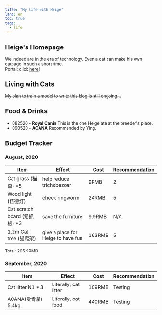 ```yaml
---
title: "My life with Heige"
lang: en
toc: true
tags:
  - life
---
```

## Heige's Homepage
We indeed are in the era of technology. Even a cat can make his own catpage in such a short time.<br>
Portal: click [here](/homepage/heige/)!

## Living with Cats
~~My plan to train a model to write this blog is still ongoing...~~

## Food & Drinks
* 082520 - **Royal Canin**
This is the one Heige ate at the breeder's place.
* 090520 - **ACANA**
Recommended by Ying. 


## Budget Tracker
### August, 2020

| Item                          | Effect                             | Cost   | Recommendation |
|-------------------------------|------------------------------------|--------|----------------|
| Cat grass (猫草) *5           | help reduce trichobezoar           | 9RMB   | 2              |
| Wood light (伍德灯)           | check ringworm                     | 24RMB  | 5              |
| Cat scratch board (猫抓板) *3 | save the furniture                 | 9.9RMB | N/A        |
| 1.2m Cat tree (猫爬架)        | give a place for Heige to have fun | 163RMB | 5              |

Total: 205.9RMB

### September, 2020

| Item                          | Effect                             | Cost   | Recommendation |
|-------------------------------|------------------------------------|--------|----------------|
| Cat litter N1 * 3           | Literally, cat litter         | 109RMB   |  Testing             |
| ACANA(爱肯拿)  5.4kg         | Literally, cat food         | 440RMB   |  Testing             |

